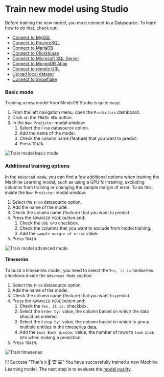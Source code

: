 # Train new model using Studio

Before training the new model, you must connect to a Datasource. To learn how to do that, check out:

* [Connect to MySQL](/datasources/mysql)
* [Connect to PostgreSQL](/datasources/mysql)
* [Connect to MariaDB](/datasources/mariadb)
* [Connect to ClickHouse](/datasources/clickhouse)
* [Connect to Microsoft SQL Server](/datasources/mssql)
* [Connect to MongoDB Atlas](/datasources/mongodb)
* [Connect to remote URL](/datasources/remote)
* [Upload local dataset](/datasources/local)
* [Connect to Snowflake](/datasources/snowflake)

### Basic mode

Training a new model from MindsDB Studio is quite easy:

1. From the left navigation menu, open the `Predictors` dashboard.
2. Click on the `TRAIN NEW` button.
3. In the `New Predictor` modal window:
    1. Select the `From` datasource option.
    2. Add the name of the model.
    3. Check the column name (feature) that you want to predict.
    4. Press `TRAIN`.

![Train model basic mode](/assets/predictors/train-basic.gif)

### Additional training options

In the `Advanced mode`, you can find a few additional options when training the Machine Learning model, such as using a GPU for training, excluding columns from training or changing the sample margin of error. To do this, inside the `New Predictor` modal window:

1. Select the `From` datasource option.
2. Add the name of the model.
3. Check the column name (feature) that you want to predict.
4. Press the `ADVANCED MODE` button and:
    1. Check the `USE GPU` checkbox.
    2. Check the columns that you want to exclude from model training.
    3. Add the `sample margin of error` value.
5. Press `TRAIN`.

![Train model advanced mode](/assets/predictors/train-advanced.gif)

#### Timeseries

To build a timeseries model, you need to select the `Yes, it is` timeseries checkbox inside the `Advanced Mode` section:

1. Select the `From` datasource option.
2. Add the name of the model.
3. Check the column name (feature) that you want to predict.
4. Press the `ADVANCED MODE` button and:
    1. Check the `Yes, it is.` checkbox.
    2. Select the `Order by:` value, the column based on which the data should be ordered.
    3. Select the `Group by:` value, the column based on which to group multiple entities in the timeseries data.
    4. Add the `Look Back Window:` value, the number of rows to `look back` into when making a prediction.
5. Press `TRAIN`.

![Train timeseries](/assets/predictors/train-timeseries.gif)


!!! Success "That's it :tada: :trophy:  :computer:"
    You have successfully trained a new Machine Learning model. The next step is to evaluate the [model quality](/model/quality).